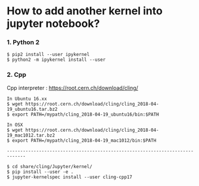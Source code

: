 # How to add another kernel into jupyter notebook?

### 1. Python 2
```
$ pip2 install --user ipykernel
$ python2 -m ipykernel install --user
```

### 2. Cpp
Cpp interpreter : https://root.cern.ch/download/cling/
```
In Ubuntu 16.xx
$ wget https://root.cern.ch/download/cling/cling_2018-04-19_ubuntu16.tar.bz2
$ export PATH=/mypath/cling_2018-04-19_ubuntu16/bin:$PATH

In OSX
$ wget https://root.cern.ch/download/cling/cling_2018-04-19_mac1012.tar.bz2
$ export PATH=/mypath/cling_2018-04-19_mac1012/bin:$PATH

-----------------------------------------------------------------------------

$ cd share/cling/Jupyter/kernel/
$ pip install --user -e .
$ jupyter-kernelspec install --user cling-cpp17
```
